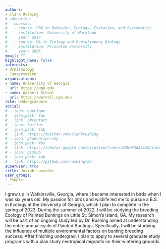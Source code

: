 ```yaml
---
authors:
- Clark Rushing
# education:
#   courses:
#   - course: PhD in Behavior, Ecology, Evolution, and Systematics
#     institution: University of Maryland
#     year: 2014
#   - course: BA in Ecology and Evolutionary Biology
#     institution: Princeton University
#     year: 2005
email: ""
highlight_name: false
interests:
- Ornithology
- Conservation
organizations:
- name: University of Georgia
  url: https://uga.edu
- name: Warnell School
  url: https://warnell.uga.edu
role: Undergraduate
social:
# - icon: envelope
#   icon_pack: fas
#   link: /#contact
# - icon: twitter
#   icon_pack: fab
#   link: https://twitter.com/clarkrushing
# - icon: graduation-cap
#   icon_pack: fas
#   link: https://scholar.google.com/citations?user=v5ZHHX4AAAAJ&hl=en
# - icon: github
#   icon_pack: fab
#   link: https://github.com/rushinglab
superuser: true
title: Josiah Lavender
user_groups:
- People
---
```


I grew up in Watkinsville, Georgia, where I became interested in birds when I was six years old. My passion for birds and wildlife led me to pursue a B.S. in Ecology at the University of Georgia, which I plan to complete in the spring of 2023. During the summer of 2022, I will be studying the breeding Ecology of Painted Buntings on Little St. Simon’s Island, GA. My research will be part of an ongoing study led by Dr. Rushing aimed at understanding the entire annual cycle of Painted Buntings. Specifically, I will be studying the influence of multiple environmental factors on bunting breeding success. After finishing undergrad, I plan to apply to several graduate study programs with a plan study neotropical migrants on their wintering grounds. 